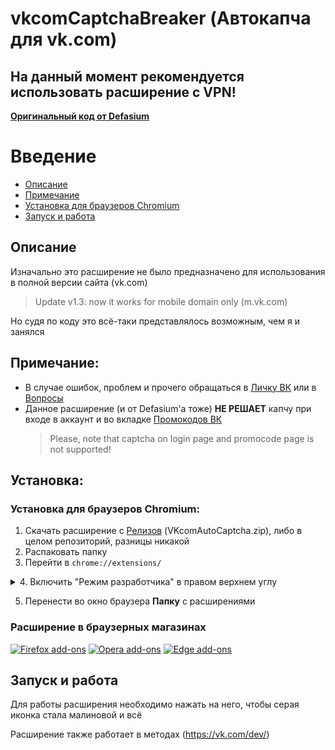 # vkcomCaptchaBreaker (Автокапча для vk.com)
## На данный момент рекомендуется использовать расширение с VPN!
[__Оригинальный код от Defasium__](https://github.com/Defasium/vkCaptchaBreaker)
# Введение

- [Описание](https://github.com/eremeyko/vkcomCaptchaBreaker#%D0%9E%D0%BF%D0%B8%D1%81%D0%B0%D0%BD%D0%B8%D0%B5)<br/>
- [Примечание](https://github.com/eremeyko/vkcomCaptchaBreaker#%D0%9F%D1%80%D0%B8%D0%BC%D0%B5%D1%87%D0%B0%D0%BD%D0%B8%D0%B5)<br/>
- [Установка для браузеров Chromium](https://github.com/eremeyko/vkcomCaptchaBreaker#%D0%A3%D1%81%D1%82%D0%B0%D0%BD%D0%BE%D0%B2%D0%BA%D0%B0%20%D0%B4%D0%BB%D1%8F%20%D0%B1%D1%80%D0%B0%D1%83%D0%B7%D0%B5%D1%80%D0%BE%D0%B2%20Chromium:)
- [Запуск и работа](https://github.com/eremeyko/vkcomCaptchaBreaker#%D0%97%D0%B0%D0%BF%D1%83%D1%81%D0%BA%20%D0%B8%20%D1%80%D0%B0%D0%B1%D0%BE%D1%82%D0%B0)

## Описание
Изначально это расширение не было предназначено для использования в полной версии сайта (vk.com)
>Update v1.3: now it works for mobile domain only (m.vk.com)

Но судя по коду это всё-таки представлялось возможным, чем я и занялся

## Примечание:
- В случае ошибок, проблем и прочего обращаться в [Личку ВК](https://vk.me/eremey) или в [Вопросы](https://github.com/eremeyko/vkcomCaptchaBreaker/issues)
- Данное расширение (и от Defasium'а тоже) __НЕ РЕШАЕТ__ капчу при входе в аккаунт и во вкладке [Промокодов ВК](https://vk.com/settings?act=payments&w=promocode)
    > Please, note that captcha on login page and promocode page is not supported!

## Установка:
### Установка для браузеров Chromium:
1. Скачать расширение с [Релизов](https://github.com/eremeyko/vkcomCaptchaBreaker/releases) (VKcomAutoCaptcha.zip), либо в целом репозиторий, разницы никакой
2. Распаковать папку
3. Перейти в `chrome://extensions/`
<details>
<summary>4. Включить "Режим разработчика" в правом верхнем углу</summary>
<img src="https://i.imgur.com/thAxeoa.png">
</details>

5. Перенести во окно браузера __Папку__ с расширениями

### Расширение в браузерных магазинах  
<a href="https://addons.mozilla.org/ru/firefox/addon/vkautocaptcha/"><img src="https://github.com/Defasium/vkCaptchaBreaker/raw/main/assets/firefox-addons.png" alt="Firefox add-ons"></a>
<a href="https://addons.opera.com/en-gb/extensions/details/vkautocaptcha/"><img src="https://i.imgur.com/BbflXWM.png" alt="Opera add-ons"></a>
<a href="https://microsoftedge.microsoft.com/addons/detail/vkautocaptcha/pdgcocihgpjcahmbkipnnjmbdkmmfbaf"><img src="https://i.imgur.com/ynvAp3h.png" alt="Edge add-ons"></a>

## Запуск и работа
Для работы расширения необходимо нажать на него, чтобы серая иконка стала малиновой и всё

Расширение также работает в методах (https://vk.com/dev/) 
